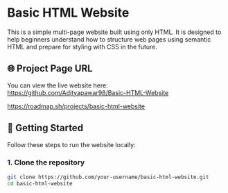 # Basic HTML Website

This is a simple multi-page website built using only HTML. It is designed to help beginners understand how to structure web pages using semantic HTML and prepare for styling with CSS in the future.

## 🌐 Project Page URL

You can view the live website here:  
https://github.com/Adityapawar98/Basic-HTML-Website

https://roadmap.sh/projects/basic-html-website

## 🚀 Getting Started

Follow these steps to run the website locally:

### 1. Clone the repository

```bash
git clone https://github.com/your-username/basic-html-website.git
cd basic-html-website
